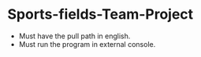 # Sports-fields-Team-Project

* Must have the pull path in  english.
* Must run the program in external console.